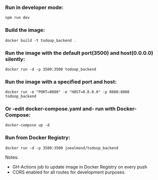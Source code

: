 ### Run in developer mode:
`npm run dev`
### Build the image:
`docker build -t todoop_backend .`
### Run the image with the default port(3500) and host(0.0.0.0) silently:
`docker run -d -p 3500:3500 todoop_backend`
### Run the image with a specified port and host:
`docker run -e "PORT=8080" -e "HOST=0.0.0.0" -p 8080:8080 todoop_backend`
### Or -edit docker-compose.yaml and- run with Docker-Compose:
`docker-compose up -d`
### Run from Docker Registry:
`docker run -d -p 3500:3500 joealmond/todoop_backend`

Notes:
- GH-Actions job to update image in Docker Registry on every push
- CORS enabled for all routes for development purposes.
